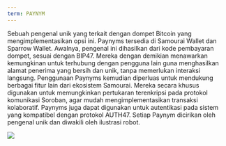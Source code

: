 ```yaml
---
term: PAYNYM
---
```


Sebuah pengenal unik yang terkait dengan dompet Bitcoin yang mengimplementasikan opsi ini. Paynyms tersedia di Samourai Wallet dan Sparrow Wallet. Awalnya, pengenal ini dihasilkan dari kode pembayaran dompet, sesuai dengan BIP47. Mereka dengan demikian menawarkan kemungkinan untuk terhubung dengan pengguna lain guna menghasilkan alamat penerima yang bersih dan unik, tanpa memerlukan interaksi langsung. Penggunaan Paynyms kemudian diperluas untuk mendukung berbagai fitur lain dari ekosistem Samourai. Mereka secara khusus digunakan untuk memungkinkan pertukaran terenkripsi pada protokol komunikasi Soroban, agar mudah mengimplementasikan transaksi kolaboratif. Paynyms juga dapat digunakan untuk autentikasi pada sistem yang kompatibel dengan protokol AUTH47. Setiap Paynym dicirikan oleh pengenal unik dan diwakili oleh ilustrasi robot.

![](../../dictionnaire/assets/37.png)